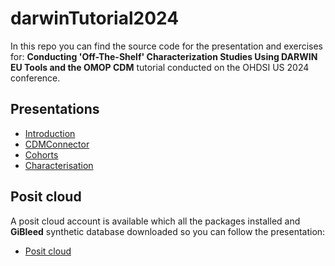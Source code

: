 # darwinTutorial2024

In this repo you can find the source code for the presentation and exercises for: **Conducting 'Off-The-Shelf' Characterization Studies Using DARWIN EU Tools and the OMOP CDM** tutorial conducted on the OHDSI US 2024 conference.

## Presentations

- [Introduction](https://dpa-pde-oxford.quarto.pub/introduction-ohdsi-us-2024/)
- [CDMConnector](https://dpa-pde-oxford.quarto.pub/cdmconnector-ohdsi-us-2024/)
- [Cohorts](https://dpa-pde-oxford.quarto.pub/cohorts)
- [Characterisation](https://dpa-pde-oxford.quarto.pub/cohortcharacteristics-ohdsi-us-2024/)

## Posit cloud

A posit cloud account is available which all the packages installed and **GiBleed** synthetic database downloaded so you can follow the presentation:

- [Posit cloud](https://posit.cloud/spaces/562431/join?access_code=v5L4fNH-hmUjbkYzS-1sTTopISrbYfO2mUn4IOSo)
